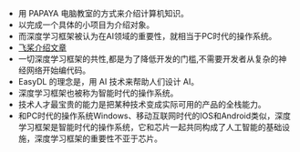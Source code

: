 - 用 PAPAYA 电脑教室的方式来介绍计算机知识。
- 以完成一个具体的小项目为介绍对象。
- 而深度学习框架被认为在AI领域的重要性，就相当于PC时代的操作系统。
- [飞桨介绍文章](https://www.ofweek.com/ai/2021-05/ART-201715-8110-30496698_2.html)
- 一切深度学习框架的共性,都是为了降低开发的门槛,不需要开发者从复杂的神经网络开始编代码。
- EasyDL 的理念是，用 AI 技术来帮助人们设计 AI。
- 深度学习框架也被称为智能时代的操作系统。
- 技术人才最宝贵的能力是把某种技术变成实际可用的产品的全栈能力。
- 和PC时代的操作系统Windows、移动互联网时代的IOS和Android类似，深度学习框架是智能时代的操作系统，它和芯片一起共同构成了人工智能的基础设施，深度学习框架的重要性不亚于芯片。